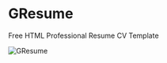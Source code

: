 # GResume
Free HTML Professional Resume CV Template

![GResume](http://s3.amazonaws.com/citydrive/img/gndx-gresume.png)
